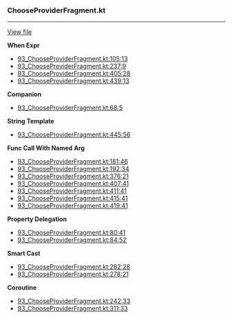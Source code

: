 ### ChooseProviderFragment.kt
---
[View file](../../precision_analyzed/93_ChooseProviderFragment.kt)

**When Expr**

 - [93_ChooseProviderFragment.kt:105:13](../../precision_analyzed/93_ChooseProviderFragment.kt#L105)
 - [93_ChooseProviderFragment.kt:237:9](../../precision_analyzed/93_ChooseProviderFragment.kt#L237)
 - [93_ChooseProviderFragment.kt:405:28](../../precision_analyzed/93_ChooseProviderFragment.kt#L405)
 - [93_ChooseProviderFragment.kt:439:13](../../precision_analyzed/93_ChooseProviderFragment.kt#L439)

**Companion**

 - [93_ChooseProviderFragment.kt:68:5](../../precision_analyzed/93_ChooseProviderFragment.kt#L68)

**String Template**

 - [93_ChooseProviderFragment.kt:445:56](../../precision_analyzed/93_ChooseProviderFragment.kt#L445)

**Func Call With Named Arg**

 - [93_ChooseProviderFragment.kt:181:46](../../precision_analyzed/93_ChooseProviderFragment.kt#L181)
 - [93_ChooseProviderFragment.kt:192:34](../../precision_analyzed/93_ChooseProviderFragment.kt#L192)
 - [93_ChooseProviderFragment.kt:376:21](../../precision_analyzed/93_ChooseProviderFragment.kt#L376)
 - [93_ChooseProviderFragment.kt:407:41](../../precision_analyzed/93_ChooseProviderFragment.kt#L407)
 - [93_ChooseProviderFragment.kt:411:41](../../precision_analyzed/93_ChooseProviderFragment.kt#L411)
 - [93_ChooseProviderFragment.kt:415:41](../../precision_analyzed/93_ChooseProviderFragment.kt#L415)
 - [93_ChooseProviderFragment.kt:419:41](../../precision_analyzed/93_ChooseProviderFragment.kt#L419)

**Property Delegation**

 - [93_ChooseProviderFragment.kt:80:41](../../precision_analyzed/93_ChooseProviderFragment.kt#L80)
 - [93_ChooseProviderFragment.kt:84:52](../../precision_analyzed/93_ChooseProviderFragment.kt#L84)

**Smart Cast**

 - [93_ChooseProviderFragment.kt:282:28](../../precision_analyzed/93_ChooseProviderFragment.kt#L282)
 - [93_ChooseProviderFragment.kt:278:21](../../precision_analyzed/93_ChooseProviderFragment.kt#L278)

**Coroutine**

 - [93_ChooseProviderFragment.kt:242:33](../../precision_analyzed/93_ChooseProviderFragment.kt#L242)
 - [93_ChooseProviderFragment.kt:311:33](../../precision_analyzed/93_ChooseProviderFragment.kt#L311)
